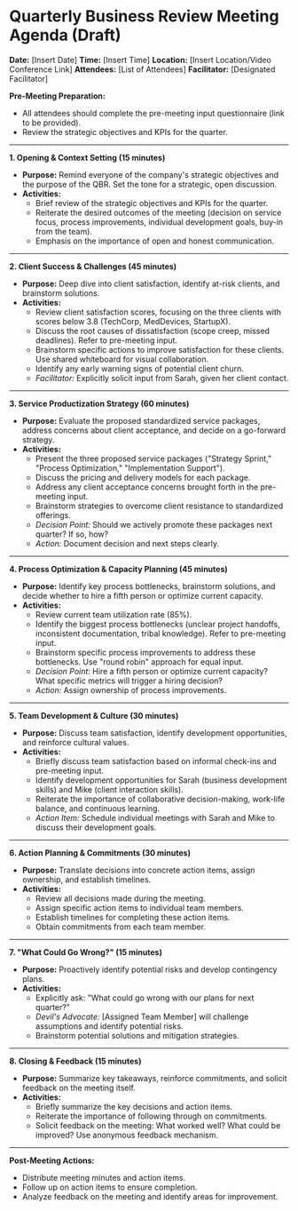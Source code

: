 # Quarterly Business Review Meeting Agenda (Draft)

**Date:** \[Insert Date]
**Time:** \[Insert Time]
**Location:** \[Insert Location/Video Conference Link]
**Attendees:** \[List of Attendees]
**Facilitator:** \[Designated Facilitator]

**Pre-Meeting Preparation:**
*   All attendees should complete the pre-meeting input questionnaire (link to be provided).
*   Review the strategic objectives and KPIs for the quarter.

---

**1. Opening & Context Setting (15 minutes)**

*   **Purpose:** Remind everyone of the company's strategic objectives and the purpose of the QBR. Set the tone for a strategic, open discussion.
*   **Activities:**
    *   Brief review of the strategic objectives and KPIs for the quarter.
    *   Reiterate the desired outcomes of the meeting (decision on service focus, process improvements, individual development goals, buy-in from the team).
    *   Emphasis on the importance of open and honest communication.

---

**2. Client Success & Challenges (45 minutes)**

*   **Purpose:** Deep dive into client satisfaction, identify at-risk clients, and brainstorm solutions.
*   **Activities:**
    *   Review client satisfaction scores, focusing on the three clients with scores below 3.8 (TechCorp, MedDevices, StartupX).
    *   Discuss the root causes of dissatisfaction (scope creep, missed deadlines).  Refer to pre-meeting input.
    *   Brainstorm specific actions to improve satisfaction for these clients.  Use shared whiteboard for visual collaboration.
    *   Identify any early warning signs of potential client churn.
    *   *Facilitator:* Explicitly solicit input from Sarah, given her client contact.

---

**3. Service Productization Strategy (60 minutes)**

*   **Purpose:** Evaluate the proposed standardized service packages, address concerns about client acceptance, and decide on a go-forward strategy.
*   **Activities:**
    *   Present the three proposed service packages ("Strategy Sprint," "Process Optimization," "Implementation Support").
    *   Discuss the pricing and delivery models for each package.
    *   Address any client acceptance concerns brought forth in the pre-meeting input.
    *   Brainstorm strategies to overcome client resistance to standardized offerings.
    *   *Decision Point:* Should we actively promote these packages next quarter? If so, how?
    *    *Action:* Document decision and next steps clearly.

---

**4. Process Optimization & Capacity Planning (45 minutes)**

*   **Purpose:** Identify key process bottlenecks, brainstorm solutions, and decide whether to hire a fifth person or optimize current capacity.
*   **Activities:**
    *   Review current team utilization rate (85%).
    *   Identify the biggest process bottlenecks (unclear project handoffs, inconsistent documentation, tribal knowledge).  Refer to pre-meeting input.
    *   Brainstorm specific process improvements to address these bottlenecks.  Use "round robin" approach for equal input.
    *   *Decision Point:* Hire a fifth person or optimize current capacity? What specific metrics will trigger a hiring decision?
    *    *Action:* Assign ownership of process improvements.

---

**5. Team Development & Culture (30 minutes)**

*   **Purpose:** Discuss team satisfaction, identify development opportunities, and reinforce cultural values.
*   **Activities:**
    *   Briefly discuss team satisfaction based on informal check-ins and pre-meeting input.
    *   Identify development opportunities for Sarah (business development skills) and Mike (client interaction skills).
    *   Reiterate the importance of collaborative decision-making, work-life balance, and continuous learning.
    *   *Action Item:* Schedule individual meetings with Sarah and Mike to discuss their development goals.

---

**6. Action Planning & Commitments (30 minutes)**

*   **Purpose:** Translate decisions into concrete action items, assign ownership, and establish timelines.
*   **Activities:**
    *   Review all decisions made during the meeting.
    *   Assign specific action items to individual team members.
    *   Establish timelines for completing these action items.
    *   Obtain commitments from each team member.

---

**7. "What Could Go Wrong?" (15 minutes)**

*   **Purpose:** Proactively identify potential risks and develop contingency plans.
*   **Activities:**
    *   Explicitly ask: "What could go wrong with our plans for next quarter?"
    *   *Devil's Advocate:*  [Assigned Team Member] will challenge assumptions and identify potential risks.
    *   Brainstorm potential solutions and mitigation strategies.

---

**8. Closing & Feedback (15 minutes)**

*   **Purpose:** Summarize key takeaways, reinforce commitments, and solicit feedback on the meeting itself.
*   **Activities:**
    *   Briefly summarize the key decisions and action items.
    *   Reiterate the importance of following through on commitments.
    *   Solicit feedback on the meeting: What worked well? What could be improved?  Use anonymous feedback mechanism.

---

**Post-Meeting Actions:**

*   Distribute meeting minutes and action items.
*   Follow up on action items to ensure completion.
*   Analyze feedback on the meeting and identify areas for improvement.